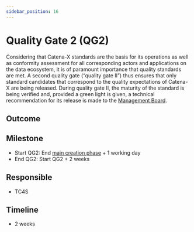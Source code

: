 ```yaml
---
sidebar_position: 16
---
```


# Quality Gate 2 (QG2)

Considering that Catena-X standards are the basis for its operations as well as conformity assessment for all corresponding actors and applications on the data ecosystem, it is of paramount importance that quality standards are met. A second quality gate (“quality gate II”) thus ensures that only standard candidates that correspond to the quality expectations of Catena-X are being released. During quality gate II, the maturity of the standard is being verified and, provided a green light is given, a technical recommendation for its release is made to the [Management Board](../../organizational-structure/catena-x/management-board.md).

## Outcome

## Milestone

- Start QG2: End [main creation phase](./main-creation-phase.md) + 1 working day
- End QG2: Start QG2 + 2 weeks

## Responsible

- TC4S

## Timeline

- 2 weeks
